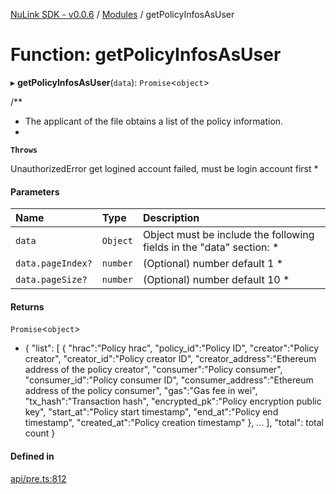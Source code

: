 [NuLink SDK - v0.0.6](../README.md) / [Modules](../modules.md) / getPolicyInfosAsUser

# Function: getPolicyInfosAsUser

▸ **getPolicyInfosAsUser**(`data`): `Promise`<`object`\>

/**
 * The applicant of the file obtains a list of the policy information.
 *

**`Throws`**

UnauthorizedError get logined account failed, must be login account first
 *

#### Parameters

| Name | Type | Description |
| :------ | :------ | :------ |
| `data` | `Object` | Object must be include the following fields in the "data" section: * |
| `data.pageIndex?` | `number` | (Optional) number default 1 * |
| `data.pageSize?` | `number` | (Optional) number default 10 * |

#### Returns

`Promise`<`object`\>

- {
                "list": [
                  {
                    "hrac":"Policy hrac",
                    "policy_id":"Policy ID",
                    "creator":"Policy creator",
                    "creator_id":"Policy creator ID",
                    "creator_address":"Ethereum address of the policy creator",
                    "consumer":"Policy consumer",
                    "consumer_id":"Policy consumer ID",
                    "consumer_address":"Ethereum address of the policy consumer",
                    "gas":"Gas fee in wei",
                    "tx_hash":"Transaction hash",
                    "encrypted_pk":"Policy encryption public key",
                    "start_at":"Policy start timestamp",
                    "end_at":"Policy end timestamp",
                    "created_at":"Policy creation timestamp"
                  },
                  ...
              ],
              "total": total count
            }

#### Defined in

[api/pre.ts:812](https://github.com/NuLink-network/nulink-sdk/blob/541ac45/src/api/pre.ts#L812)
